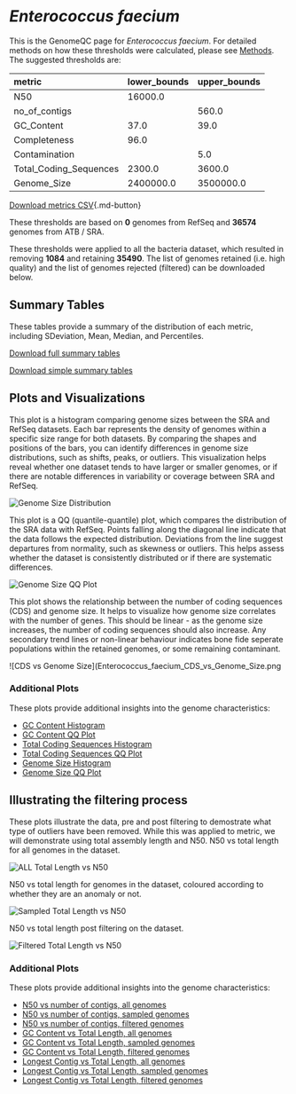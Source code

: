 # *Enterococcus faecium*

This is the GenomeQC page for *Enterococcus faecium*. For detailed methods on how these thresholds were calculated, please see [Methods](../../methods.md).
The suggested thresholds are: 

| metric                 | lower_bounds   | upper_bounds   |
|:-----------------------|:---------------|:---------------|
| N50                    | 16000.0        |                |
| no_of_contigs          |                | 560.0          |
| GC_Content             | 37.0           | 39.0           |
| Completeness           | 96.0           |                |
| Contamination          |                | 5.0            |
| Total_Coding_Sequences | 2300.0         | 3600.0         |
| Genome_Size            | 2400000.0      | 3500000.0      |

[Download metrics CSV](Enterococcus_faecium_metrics.csv){.md-button}


These thresholds are based on **0** genomes from RefSeq and **36574** genomes from ATB / SRA.

These thresholds were applied to all the bacteria dataset, which resulted in removing **1084** and retaining **35490**.
The list of genomes retained (i.e. high quality) and the list of genomes rejected (filtered) can be downloaded below. 


## Summary Tables
These tables provide a summary of the distribution of each metric, including SDeviation, Mean, Median, and Percentiles.

[Download full summary tables](summary.csv)

[Download simple summary tables](selected_summary.csv)

## Plots and Visualizations

This plot is a histogram comparing genome sizes between the SRA and RefSeq datasets. Each bar represents the density of genomes within a specific size range for both datasets. By comparing the shapes and positions of the bars, you can identify differences in genome size distributions, such as shifts, peaks, or outliers. This visualization helps reveal whether one dataset tends to have larger or smaller genomes, or if there are notable differences in variability or coverage between SRA and RefSeq.

![Genome Size Distribution](Genome_Size_refseq_histogram_kde.png)

This plot is a QQ (quantile-quantile) plot, which compares the distribution of the SRA data with RefSeq. Points falling along the diagonal line indicate that the data follows the expected distribution. Deviations from the line suggest departures from normality, such as skewness or outliers. This helps assess whether the dataset is consistently distributed or if there are systematic differences.

![Genome Size QQ Plot](Genome_Size_refseq_qqplot.png)

This plot shows the relationship between the number of coding sequences (CDS) and genome size. It helps to visualize how genome size correlates with the number of genes. This should be linear - as the genome size increases, the number of coding sequences should also increase. Any secondary trend lines or non-linear behaviour indicates bone fide seperate populations within the retained genomes, or some remaining contaminant. 

![CDS vs Genome Size](Enterococcus_faecium_CDS_vs_Genome_Size.png

### Additional Plots

These plots provide additional insights into the genome characteristics:

- [GC Content Histogram](GC_Content_refseq_histogram_kde.png)
- [GC Content QQ Plot](GC_Content_refseq_qqplot.png)
- [Total Coding Sequences Histogram](Total_Coding_Sequences_refseq_histogram_kde.png)
- [Total Coding Sequences QQ Plot](Total_Coding_Sequences_refseq_qqplot.png)
- [Genome Size Histogram](Genome_Size_refseq_histogram_kde.png)
- [Genome Size QQ Plot](Genome_Size_refseq_qqplot.png)
## Illustrating the filtering process
These plots illustrate the data, pre and post filtering to demostrate what type of outliers have been removed. While this was applied to metric, we will demonstrate using total assembly length and N50.
N50 vs total length for all genomes in the dataset.

![ALL Total Length vs N50](Enterococcus_faecium_all_total_length_N50.png)

N50 vs total length for genomes in the dataset, coloured according to whether they are an anomaly or not.

![Sampled Total Length vs N50](Enterococcus_faecium_sample_total_length_N50.png)

N50 vs total length post filtering on the dataset.

![Filtered Total Length vs N50](Enterococcus_faecium_filt_total_length_N50.png)

### Additional Plots

These plots provide additional insights into the genome characteristics:

- [N50 vs number of contigs, all genomes](Enterococcus_faecium_all_N50_number.png)
- [N50 vs number of contigs, sampled genomes](Enterococcus_faecium_sample_N50_number.png)
- [N50 vs number of contigs, filtered genomes](Enterococcus_faecium_filt_N50_number.png)
- [GC Content vs Total Length, all genomes](Enterococcus_faecium_all_total_length_GC_Content.png)
- [GC Content vs Total Length, sampled genomes](Enterococcus_faecium_sample_total_length_GC_Content.png)
- [GC Content vs Total Length, filtered genomes](Enterococcus_faecium_filt_total_length_GC_Content.png)
- [Longest Contig vs Total Length, all genomes](Enterococcus_faecium_all_total_length_longest.png)
- [Longest Contig vs Total Length, sampled genomes](Enterococcus_faecium_sample_total_length_longest.png)
- [Longest Contig vs Total Length, filtered genomes](Enterococcus_faecium_filt_total_length_longest.png)
